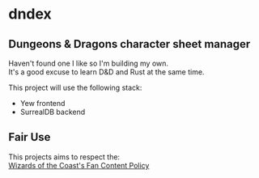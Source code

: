 # dndex

## Dungeons & Dragons character sheet manager  

Haven't found one I like so I'm building my own.  
It's a good excuse to learn D&D and Rust at the same time.  

This project will use the following stack:  

- Yew frontend
- SurrealDB backend

## Fair Use  

This projects aims to respect the:  
[Wizards of the Coast's Fan Content Policy](https://company.wizards.com/en/legal/fancontentpolicy)
